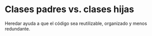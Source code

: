 # Clases padres vs. clases hijas

Heredar ayuda a que el código sea reutilizable, organizado y menos redundante.